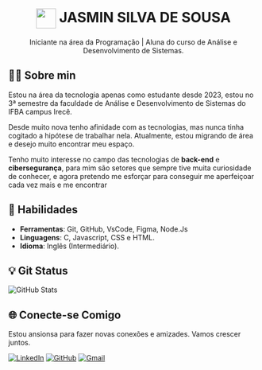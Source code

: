 <h1 align="center">
    <a href="https://www.dio.me/">
     <img align="center" width="40px" src="https://hermes.digitalinnovation.one/assets/diome/logo-minimized.png"></a>
    <span>  JASMIN SILVA DE SOUSA</span>
</h1>

<P align="center">
Iniciante na área da Programação | Aluna do curso de Análise e Desenvolvimento de Sistemas.
</p>

## 👨‍💻 Sobre min
Estou na área da tecnologia apenas como estudante desde 2023, estou no 3ª semestre da faculdade de Análise e Desenvolvimento de Sistemas do IFBA  campus Irecê. 

Desde muito nova tenho afinidade com as tecnologias, mas nunca tinha cogitado a hipótese de trabalhar nela. Atualmente, estou migrando de área e desejo muito encontrar meu espaço.

Tenho muito interesse no campo das tecnologias de **back-end** e **cibersegurança**, para mim são setores que sempre tive muita curiosidade de conhecer, e agora pretendo me esforçar para conseguir me aperfeiçoar cada vez mais e me encontrar

## 🧠 Habilidades

- **Ferramentas**: Git, GitHub, VsCode, Figma, Node.Js
- **Linguagens**: C, Javascript, CSS e HTML.
- **Idioma**: Inglês (Intermediário).

## 💡 Git Status
![GitHub Stats](https://github-readme-stats.vercel.app/api?username=Jasmin1209&theme=transparent&bg_color=000&border_color=30A3DC&show_icons=true&icon_color=30A3DC&title_color=FFF&text_color=40E0D0)

## 🌐 Conecte-se Comigo

Estou ansionsa para fazer novas conexões e amizades. Vamos crescer juntos.

[![LinkedIn](https://img.shields.io/badge/LinkedIn-0077B5?style=for-the-badge&logo=linkedin&logoColor=white)](https://www.linkedin.com/in/jasmin-silva-86091b1a1/)
[![GitHub](https://img.shields.io/badge/GitHub-100000?style=for-the-badge&logo=github&logoColor=white)](https://github.com/Jasmin1209)
[![Gmail](https://img.shields.io/badge/Gmail-333333?style=for-the-badge&logo=gmail&logoColor=red)](mailto:jasminsilva498@gmail.com)

